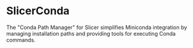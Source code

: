 # SlicerConda
The "Conda Path Manager" for Slicer simplifies Miniconda integration by managing installation paths and providing tools for executing Conda commands.
